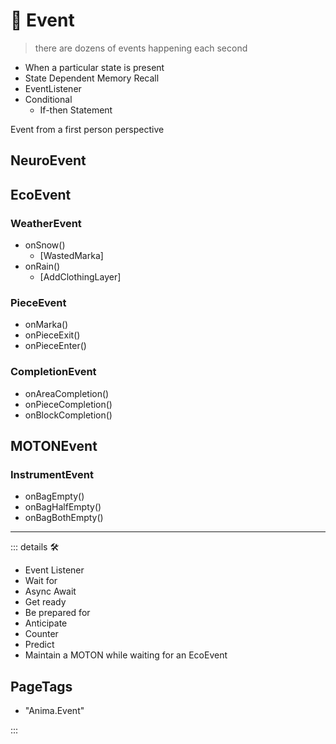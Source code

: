 # 💜 <anima>Event</anima>

> there are dozens of events happening each second

- When a particular state is present
- State Dependent Memory Recall
- EventListener
- Conditional
    - If-then Statement

Event from a first person perspective

## NeuroEvent

## EcoEvent

### WeatherEvent

- onSnow()
    - [WastedMarka]
- onRain()
    - [AddClothingLayer]

### PieceEvent

- onMarka()
- onPieceExit()
- onPieceEnter()

### CompletionEvent

- onAreaCompletion()
- onPieceCompletion()
- onBlockCompletion()

## MOTONEvent

### InstrumentEvent

- onBagEmpty()
- onBagHalfEmpty()
- onBagBothEmpty()

---

<!-- =================================================== -->
<!-- =================================================== -->
<!-- =================================================== -->
<!-- =================================================== -->
<!-- =================================================== -->
::: details 🛠

- Event Listener
- Wait for
- Async Await
- Get ready
- Be prepared for
- Anticipate
- Counter
- Predict
- Maintain a MOTON while waiting for an EcoEvent

<h2>PageTags</h2>

- "Anima.Event"

:::
